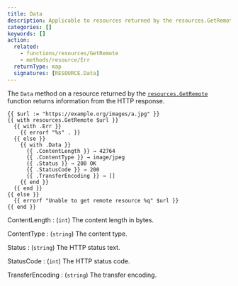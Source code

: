 ```yaml
---
title: Data
description: Applicable to resources returned by the resources.GetRemote function, returns information from the HTTP response.
categories: []
keywords: []
action:
  related:
    - functions/resources/GetRemote
    - methods/resource/Err
  returnType: map
  signatures: [RESOURCE.Data]
---
```


The `Data` method on a resource returned by the [`resources.GetRemote`] function returns information from the HTTP response.

[`resources.GetRemote`]: functions/resources/getremote

```go-html-template
{{ $url := "https://example.org/images/a.jpg" }}
{{ with resources.GetRemote $url }}
  {{ with .Err }}
    {{ errorf "%s" . }}
  {{ else }}
    {{ with .Data }}
      {{ .ContentLength }} → 42764
      {{ .ContentType }} → image/jpeg
      {{ .Status }} → 200 OK
      {{ .StatusCode }} → 200
      {{ .TransferEncoding }} → []
    {{ end }}
  {{ end }}
{{ else }}
  {{ errorf "Unable to get remote resource %q" $url }}
{{ end }}
```

ContentLength
: (`int`) The content length in bytes.

ContentType
: (`string`) The content type.

Status
: (`string`) The HTTP status text.

StatusCode
: (`int`) The HTTP status code.

TransferEncoding
: (`string`) The transfer encoding.


[`resources.GetRemote`]: functions/resources/getremote
